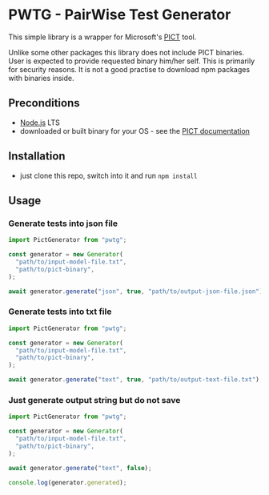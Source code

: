 # PWTG - PairWise Test Generator

This simple library is a wrapper for Microsoft's [PICT](https://github.com/microsoft/pict) tool.

Unlike some other packages this library does not include PICT binaries.
User is expected to provide requested binary him/her self.
This is primarily for security reasons. It is not a good practise
to download npm packages with binaries inside.

## Preconditions

- [Node.js](https://nodejs.org) LTS
- downloaded or built binary for your OS - see the [PICT documentation](https://github.com/microsoft/pict)

## Installation

- just clone this repo, switch into it and run `npm install`

## Usage

### Generate tests into json file

```ts
import PictGenerator from "pwtg";

const generator = new Generator(
  "path/to/input-model-file.txt",
  "path/to/pict-binary",
);

await generator.generate("json", true, "path/to/output-json-file.json");
```

### Generate tests into txt file

```ts
import PictGenerator from "pwtg";

const generator = new Generator(
  "path/to/input-model-file.txt",
  "path/to/pict-binary",
);

await generator.generate("text", true, "path/to/output-text-file.txt");
```

### Just generate output string but do not save

```ts
import PictGenerator from "pwtg";

const generator = new Generator(
  "path/to/input-model-file.txt",
  "path/to/pict-binary",
);

await generator.generate("text", false);

console.log(generator.generated);
```
